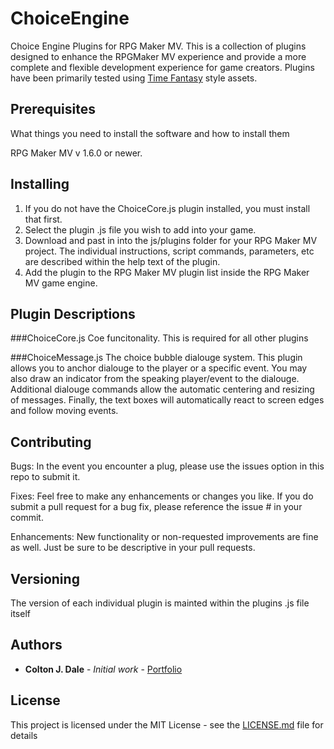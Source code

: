 # ChoiceEngine
Choice Engine Plugins for RPG Maker MV. This is a collection of plugins designed to enhance the RPGMaker MV experience and provide a more complete and flexible development experience for game creators. Plugins have been primarily tested using [Time Fantasy](http://timefantasy.net/) style assets. 

## Prerequisites

What things you need to install the software and how to install them

RPG Maker MV v 1.6.0 or newer.

## Installing

1. If you do not have the ChoiceCore.js plugin installed, you must install that first. 
2. Select the plugin .js file you wish to add into your game.
3. Download and past in into the js/plugins folder for your RPG Maker MV project. The individual instructions, script commands, parameters, etc are described within the help text of the plugin.
4. Add the plugin to the RPG Maker MV plugin list inside the RPG Maker MV game engine. 

## Plugin Descriptions

###ChoiceCore.js
Coe funcitonality. This is required for all other plugins

###ChoiceMessage.js
The choice bubble dialouge system. This plugin allows you to anchor dialouge to the player or a specific event. You may also draw an indicator from the speaking player/event to the dialouge. Additional dialouge commands allow the automatic centering and resizing of messages. Finally, the text boxes will automatically react to screen edges and follow moving events. 

## Contributing

Bugs: In the event you encounter a plug, please use the issues option in this repo to submit it. 

Fixes: Feel free to make any enhancements or changes you like. If you do submit a pull request for a bug fix, please reference the issue # in your commit. 

Enhancements: New functionality or non-requested improvements are fine as well. Just be sure to be descriptive in your pull requests.

## Versioning

The version of each individual plugin is mainted within the plugins .js file itself

## Authors

* **Colton J. Dale** - *Initial work* - [Portfolio](https://www.coltonjdale.com)

## License

This project is licensed under the MIT License - see the [LICENSE.md](LICENSE.md) file for details
